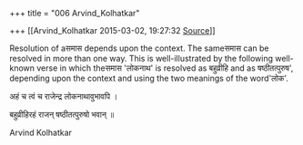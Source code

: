 +++
title = "006 Arvind_Kolhatkar"

+++
[[Arvind_Kolhatkar	2015-03-02, 19:27:32 [Source](https://groups.google.com/g/samskrita/c/aX9NfXFaKuc)]]



Resolution of aसमास depends upon the context. The sameसमास can be resolved in more than one way. This is well-illustrated by the following well-known verse in which theसमास 'लोकनाथ' is resolved as
बहुव्रीहि and as षष्ठीतत्पुरुष', depending upon the context and using the two meanings of the word'लोक'.

  

अहं च त्वं च राजेन्द्र लोकनाथावुभावपि ।

बहुव्रीहिरहं राजन् षष्ठीतत्पुरुषो भवान् ॥



Arvind Kolhatkar

  

  
  
  


